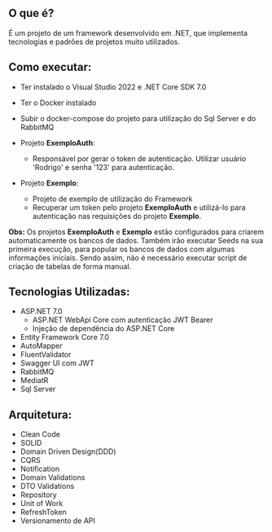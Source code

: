 ## O que é?
É um projeto de um framework desenvolvido em .NET, que implementa tecnologias e padrões de projetos muito utilizados.

## Como executar:
- Ter instalado o Visual Studio 2022 e .NET Core SDK 7.0
- Ter o Docker instalado
- Subir o docker-compose do projeto para utilização do Sql Server e do RabbitMQ
  
- Projeto **ExemploAuth**:
  - Responsável por gerar o token de autenticação. Utilizar usuário 'Rodrigo' e senha '123' para autenticação.
- Projeto **Exemplo**:
  - Projeto de exemplo de utilização do Framework
  - Recuperar um token pelo projeto **ExemploAuth** e utilizá-lo para autenticação nas requisições do projeto **Exemplo**.
  
**Obs:** Os projetos **ExemploAuth** e **Exemplo** estão configurados para criarem automaticamente os bancos de dados. Também irão executar Seeds na sua primeira execução, para popular os bancos de dados com algumas informações iniciais. Sendo assim, não é necessário executar script de criação de tabelas de forma manual.

## Tecnologias Utilizadas:
- ASP.NET 7.0
  - ASP.NET WebApi Core com autenticação JWT Bearer
  - Injeção de dependência do ASP.NET Core
- Entity Framework Core 7.0
- AutoMapper
- FluentValidator
- Swagger UI com JWT
- RabbitMQ
- MediatR
- Sql Server

## Arquitetura:
- Clean Code
- SOLID
- Domain Driven Design(DDD)
- CQRS
- Notification
- Domain Validations
- DTO Validations
- Repository
- Unit of Work
- RefreshToken
- Versionamento de API